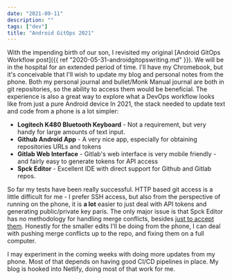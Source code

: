 ```yaml
---
date: "2021-09-11"
description: ""
tags: ["dev"]
title: "Android GitOps 2021"
---
```

With the impending birth of our son, I revisited my original [Android GitOps Workflow post]({{ ref "2020-05-31-androidgitopswriting.md" }}).  We will be in the hospital for
an extended period of time.  I'll have my Chromebook, but it's conceivable that I'll wish to update my blog and personal notes from the phone.
Both my personal journal and bullet/Monk Manual journal are both in git repositories, so the ability to access them would be beneficial.  The experience is also a great way to explore what a DevOps workflow looks like from just a pure Android device In 2021, the stack needed to update text and code from a phone is a lot simpler:

- **Logitech K480 Bluetooth Keyboard** - Not a requirement, but very handy for large amounts of text input.
- **Github Android App** - A very nice app, especially for obtaining repositories URLs and tokens
- **Gitlab Web Interface** - Gitlab's web interface is very mobile friendly - and fairly easy to generate tokens for API access
- **Spck Editor** - Excellent IDE with direct support for Github and Gitlab repos.

So far my tests have been really successful.  HTTP based git access is a little difficult for me - I prefer SSH access, but also from the perspective of running on the phone, it is **a lot** easier to just deal with API tokens and generating public/private key paris.  The only major issue is that Spck Editor has no methodology for handling merge conflicts, besides [just to accept them](https://spck-code-editor.readthedocs.io/en/latest/git-features/#merge-conflicts).  Honestly for the smaller edits I'll be doing from the phone, I can deal with pushing merge conflicts up to the repo, and fixing them on a full computer.  

I may experiment in the coming weeks with doing more updates from my phone.  Most of that depends on having good CI/CD pipelines in place.  My blog is hooked into Netlify, doing most of that work for me.